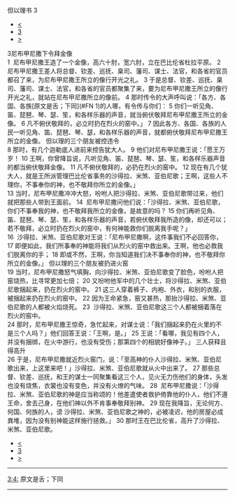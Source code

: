 ﻿





 但以理书 3




* [<](bible/DAN02.md)
* [3](bible/DAN.md)
* [>](bible/DAN04.md)



 
3尼布甲尼撒下令拜金像  
1  尼布甲尼撒王造了一个金像，高六十肘，宽六肘，立在巴比伦省杜拉平原。 
2  尼布甲尼撒王差人将总督、钦差、巡抚、臬司、藩司、谋士、法官，和各省的官员都召了来，为尼布甲尼撒王所立的像行开光之礼。 
3 于是总督、钦差、巡抚、臬司、藩司、谋士、法官，和各省的官员都聚集了来，要为尼布甲尼撒王所立的像行开光之礼，就站在尼布甲尼撒所立的像前。 
4 那时传令的大声呼叫说：「各方、各国、各族[原文是舌；下同](#FN
1)的人哪，有令传与你们： 
5 你们一听见角、笛、琵琶、琴、瑟、笙，和各样乐器的声音，就当俯伏敬拜尼布甲尼撒王所立的金像。 
6 凡不俯伏敬拜的，必立时扔在烈火的窑中。」 
7 因此各方、各国、各族的人民一听见角、笛、琵琶、琴、瑟，和各样乐器的声音，就都俯伏敬拜尼布甲尼撒王所立的金像。 但以理的三个朋友被控违令  
8 那时，有几个迦勒底人进前来控告犹大人。 
9 他们对尼布甲尼撒王说：「愿王万岁！ 
10 王啊，你曾降旨说，凡听见角、笛、琵琶、琴、瑟、笙，和各样乐器声音的都当俯伏敬拜金像。 
11 凡不俯伏敬拜的，必扔在烈火的窑中。 
12 现在有几个犹大人，就是王所派管理巴比伦省事务的沙得拉、米煞、亚伯尼歌；王啊，这些人不理你，不事奉你的神，也不敬拜你所立的金像。」  
13 当时，尼布甲尼撒冲冲大怒，吩咐人把沙得拉、米煞、亚伯尼歌带过来，他们就把那些人带到王面前。 
14  尼布甲尼撒问他们说：「沙得拉、米煞、亚伯尼歌，你们不事奉我的神，也不敬拜我所立的金像，是故意的吗？ 
15 你们再听见角、笛、琵琶、琴、瑟、笙，和各样乐器的声音，若俯伏敬拜我所造的像，却还可以；若不敬拜，必立时扔在烈火的窑中，有何神能救你们脱离我手呢？」  
16  沙得拉、米煞、亚伯尼歌对王说：「尼布甲尼撒啊，这件事我们不必回答你， 
17 即便如此，我们所事奉的神能将我们从烈火的窑中救出来。王啊，他也必救我们脱离你的手； 
18 即或不然，王啊，你当知道我们决不事奉你的神，也不敬拜你所立的金像。」 但以理的三个朋友被扔进火窑  
19 当时，尼布甲尼撒怒气填胸，向沙得拉、米煞、亚伯尼歌变了脸色，吩咐人把窑烧热，比寻常更加七倍； 
20 又吩咐他军中的几个壮士，将沙得拉、米煞、亚伯尼歌捆起来，扔在烈火的窑中。 
21 这三人穿着裤子、内袍、外衣，和别的衣服，被捆起来扔在烈火的窑中。 
22 因为王命紧急，窑又甚热，那抬沙得拉、米煞、亚伯尼歌的人都被火焰烧死。 
23  沙得拉、米煞、亚伯尼歌这三个人都被捆着落在烈火的窑中。  
24 那时，尼布甲尼撒王惊奇，急忙起来，对谋士说：「我们捆起来扔在火里的不是三个人吗？」他们回答王说：「王啊，是。」 
25 王说：「看哪，我见有四个人，并没有捆绑，在火中游行，也没有受伤；那第四个的相貌好像神子。」 三人获释且得高升  
26 于是，尼布甲尼撒就近烈火窑门，说：「至高神的仆人沙得拉、米煞、亚伯尼歌出来，上这里来吧！」沙得拉、米煞、亚伯尼歌就从火中出来了。 
27 那些总督、钦差、巡抚，和王的谋士一同聚集看这三个人，见火无力伤他们的身体，头发也没有烧焦，衣裳也没有变色，并没有火燎的气味。 
28  尼布甲尼撒说：「沙得拉、米煞、亚伯尼歌的神是应当称颂的！他差遣使者救护倚靠他的仆人，他们不遵王命，舍去己身，在他们神以外不肯事奉敬拜别神。 
29 现在我降旨，无论何方、何国、何族的人，谤 沙得拉、米煞、亚伯尼歌之神的，必被凌迟，他的房屋必成粪堆，因为没有别神能这样施行拯救。」 
30 那时王在巴比伦省，高升了沙得拉、米煞、亚伯尼歌。 
* [<](bible/DAN02.md)
* [3](bible/DAN.md)
* [>](bible/DAN04.md)





---


[3:4:](#V4)
原文是舌；下同




---









